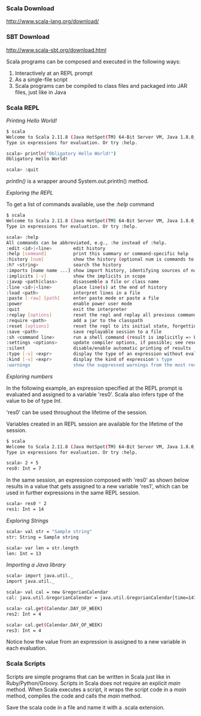 ### Scala Download

http://www.scala-lang.org/download/

### SBT Download

http://www.scala-sbt.org/download.html

Scala programs can be composed and executed in the following ways:

1. Interactively at an REPL prompt
2. As a single-file script
3. Scala programs can be compiled to class files and packaged into JAR files, just like in Java

### Scala REPL

*Printing Hello World!*

```sh
$ scala
Welcome to Scala 2.11.8 (Java HotSpot(TM) 64-Bit Server VM, Java 1.8.0_91).
Type in expressions for evaluation. Or try :help.

scala> println("Obligatory Hello World!")
Obligatory Hello World!

scala> :quit
```

*println()* is a wrapper around System.out.println() method.


*Exploring the REPL*

To get a list of commands available, use the *:help* command 

```sh
$ scala
Welcome to Scala 2.11.8 (Java HotSpot(TM) 64-Bit Server VM, Java 1.8.0_91).
Type in expressions for evaluation. Or try :help.

scala> :help
All commands can be abbreviated, e.g., :he instead of :help.
:edit <id>|<line>        edit history
:help [command]          print this summary or command-specific help
:history [num]           show the history (optional num is commands to show)
:h? <string>             search the history
:imports [name name ...] show import history, identifying sources of names
:implicits [-v]          show the implicits in scope
:javap <path|class>      disassemble a file or class name
:line <id>|<line>        place line(s) at the end of history
:load <path>             interpret lines in a file
:paste [-raw] [path]     enter paste mode or paste a file
:power                   enable power user mode
:quit                    exit the interpreter
:replay [options]        reset the repl and replay all previous commands
:require <path>          add a jar to the classpath
:reset [options]         reset the repl to its initial state, forgetting all session entries
:save <path>             save replayable session to a file
:sh <command line>       run a shell command (result is implicitly => List[String])
:settings <options>      update compiler options, if possible; see reset
:silent                  disable/enable automatic printing of results
:type [-v] <expr>        display the type of an expression without evaluating it
:kind [-v] <expr>        display the kind of expression's type
:warnings                show the suppressed warnings from the most recent line which had any
```

*Exploring numbers*

In the following example, an expression specified at the REPL prompt is evaluated and assigned to a variable 'res0'. Scala also infers type of the value to be of type *Int*. 

'res0' can be used throughout the lifetime of the session. 

Variables created in an REPL session are available for the lifetime of the session. 

```sh
$ scala
Welcome to Scala 2.11.8 (Java HotSpot(TM) 64-Bit Server VM, Java 1.8.0_91).
Type in expressions for evaluation. Or try :help.

scala> 2 + 5
res0: Int = 7
```

In the same session, an expression composed with 'res0' as shown below results in a value that gets assigned to a new variable 'res1', which can be used in further expressions in the same REPL session.

```sh
scala> res0 * 2
res1: Int = 14
```

*Exploring Strings*

```sh
scala> val str = "Sample string"
str: String = Sample string

scala> var len = str.length
len: Int = 13
```

*Importing a Java library*

```sh
scala> import java.util._
import java.util._

scala> val cal = new GregorianCalendar
cal: java.util.GregorianCalendar = java.util.GregorianCalendar[time=1471487772489,areFieldsSet=true,areAllFieldsSet=true,lenient=true,zone=sun.util.calendar.ZoneInfo[id="America/New_York",offset=-18000000,dstSavings=3600000,useDaylight=true,transitions=235,lastRule=java.util.SimpleTimeZone[id=America/New_York,offset=-18000000,dstSavings=3600000,useDaylight=true,startYear=0,startMode=3,startMonth=2,startDay=8,startDayOfWeek=1,startTime=7200000,startTimeMode=0,endMode=3,endMonth=10,endDay=1,endDayOfWeek=1,endTime=7200000,endTimeMode=0]],firstDayOfWeek=1,minimalDaysInFirstWeek=1,ERA=1,YEAR=2016,MONTH=7,WEEK_OF_YEAR=34,WEEK_OF_MONTH=3,DAY_OF_MONTH=17,DAY_OF_YEAR=230,DAY_OF_WEEK=4,DAY_OF_WEEK_IN_MONTH=3,AM_PM=1,HOUR=10,HOUR_OF_DAY=22,MINUTE=36,SECOND=12,MILLISECOND=489,ZONE_OFFSET=-18000000,...

scala> cal.get(Calendar.DAY_OF_WEEK)
res2: Int = 4

scala> cal.get(Calendar.DAY_OF_WEEK)
res3: Int = 4
```

Notice how the value from an expression is assigned to a new variable in each evaluation.

### Scala Scripts

Scripts are simple programs that can be written in Scala just like in Ruby/Python/Groovy. Scripts in Scala does not require an explicit *main* method. When Scala executes a script, it wraps the script code in a *main* method, compiles the code and calls the *main* method. 

Save the scala code in a file and name it with a .scala extension.

```scala

```

